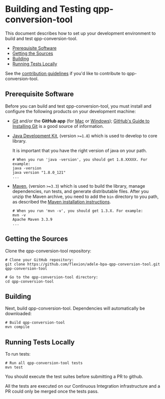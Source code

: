 # Building and Testing qpp-conversion-tool

This document describes how to set up your development environment to build and test qpp-conversion-tool.

* [Prerequisite Software](#prerequisite-software)
* [Getting the Sources](#getting-the-sources)
* [Building](#building)
* [Running Tests Locally](#running-tests-locally)

See the [contribution guidelines](https://github.com/flexion/adele-bpa-qpp-conversion-tool/blob/master/CONTRIBUTING.md)
if you'd like to contribute to qpp-conversion-tool.

## Prerequisite Software

Before you can build and test qpp-conversion-tool, you must install and configure the
following products on your development machine:

* [Git](http://git-scm.com) and/or the **GitHub app** (for [Mac](http://mac.github.com) or
  [Windows](http://windows.github.com)); [GitHub's Guide to Installing
  Git](https://help.github.com/articles/set-up-git) is a good source of information.

* [Java Development Kit](http://www.oracle.com/technetwork/es/java/javase/downloads/index.html), (version `>=1.8`) which is used
  to develop to core library.

  It is important that you have the right version of java on your path.

  ```shell
  # When you run 'java -version', you should get 1.8.XXXXX. For example:
  java -version
  java version "1.8.0_121"
  ...
  ```

* [Maven](https://maven.apache.org), (version `>=3.3`) which is used to build the library, manage dependencies,
  run tests, and generate distributable files. After you unzip the Maven archive, you need to add the `bin` directory to you path, as described the [Maven installation instructions](https://maven.apache.org/install.html).

  ```shell
  # When you run 'mvn -v', you should get 1.3.X. For example:
  mvn -v
  Apache Maven 3.3.9
  ...
  ```

## Getting the Sources

Clone the qpp-conversion-tool repository:

```shell
# Clone your GitHub repository:
git clone https://github.com/flexion/adele-bpa-qpp-conversion-tool.git qpp-conversion-tool

# Go to the qpp-conversion-tool directory:
cd qpp-conversion-tool
```

## Building

Next, build qpp-conversion-tool. Dependencies will automatically be downloaded:

```shell
# Build qpp-conversion-tool
mvn compile
```

## Running Tests Locally

To run tests:

```shell
# Run all qpp-conversion-tool tests
mvn test
```

You should execute the test suites before submitting a PR to github.

All the tests are executed on our Continuous Integration infrastructure and a PR could only be merged once the tests pass.
